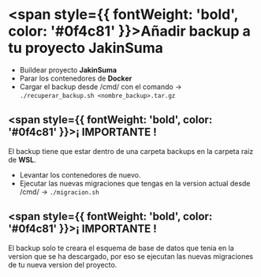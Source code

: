 # <span style={{ fontWeight: 'bold', color: '#0f4c81' }}>Añadir backup a tu proyecto JakinSuma</span>

- Buildear proyecto __JakinSuma__
- Parar los contenedores de __Docker__
- Cargar el backup desde /cmd/ con el comando  -> `./recuperar_backup.sh <nombre_backup>.tar.gz`
## <span style={{ fontWeight: 'bold', color: '#0f4c81' }}>¡ IMPORTANTE !</span>
El backup tiene que estar dentro de una carpeta backups en la carpeta raiz de __WSL__.

- Levantar los contenedores de nuevo.
- Ejecutar las nuevas migraciones que tengas en la version actual desde /cmd/ -> `./migracion.sh`
## <span style={{ fontWeight: 'bold', color: '#0f4c81' }}>¡ IMPORTANTE !</span>
El backup solo te creara el esquema de base de datos que tenia en la version que se ha descargado, por eso se ejecutan las nuevas migraciones de tu nueva version del proyecto.
